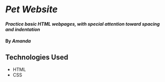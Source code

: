 # _Pet Website_

#### _Practice basic HTML webpages, with special attention toward spacing and indentation_

#### By _**Amanda**_

## Technologies Used

* HTML
* CSS
